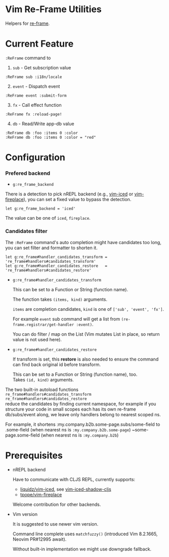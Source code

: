 Vim Re-Frame Utilities
======================

Helpers for [re-frame][].



Current Feature
===============

`:ReFrame` command to

1. `sub` - Get subscription value

  ```vim
  :ReFrame sub :i18n/locale
  ```

2. `event` - Dispatch event

  ```vim
  :ReFrame event :submit-form
  ```

3. `fx` - Call effect function

  ```vim
  :ReFrame fx :reload-page!
  ```

4. `db` - Read/Write app-db value

  ```vim
  :ReFrame db :foo :items 0 :color
  :ReFrame db :foo :items 0 :color = "red"
  ```



Configuration
=============

### Prefered backend

- `g:re_frame_backend`

There is a detection to pick nREPL backend (e.g., [vim-iced][] or [vim-fireplace][]),
you can set a fixed value to bypass the detection.

```vim
let g:re_frame_backend = 'iced'
```

The value can be one of `iced`, `fireplace`.


### Candidates filter

The `:ReFrame` command's auto completion might have candidates too long, you
can set filter and formatter to shorten it.

```vim
let g:re_frame#handler_candidates_transform = 're_frame#handlers#candidates_transform'
let g:re_frame#handler_candidates_restore   = 're_frame#handlers#candidates_restore'
```

- `g:re_frame#handler_candidates_transform`

  This can be set to a Function or String (function name).

  The function takes `(items, kind)` arguments.

  `items` are completion candidates, `kind` is one of `['sub', 'event', 'fx']`.

  For example `event` sub command will get a list from
  `(re-frame.registrar/get-handler :event)`.

  You can do filter / map on the List (Vim mutates List in place, so return
  value is not used here).

- `g:re_frame#handler_candidates_restore`

  If transform is set, this **restore** is also needed to ensure the command
  can find back original id before transform.

  This can be set to a Function or String (function name), too.  
  Takes `(id, kind)` arguments.

The two built-in autoload functions
`re_frame#handlers#candidates_transform`  
`re_frame#handlers#candidates_restore`  
reduce the candidates by finding current namespace, for example if you
structure your code in small scopes each has its own re-frame db/subs/event
along, we leave only handlers belong to nearest scoped ns.

For example, it shortens
    :my.company.b2b.some-page.subs/some-field
to
    .some-field             (when nearest ns is `:my.company.b2b.some-page`)
    ~some-page.some-field   (when nearest ns is `:my.company.b2b`)


Prerequisites
=============

- nREPL backend

  Have to communicate with CLJS REPL, currently supports:

  - [liquidz/vim-iced][vim-iced], see [vim-iced-shadow-cljs][]
  - [tpope/vim-fireplace][vim-fireplace]

  Welcome contribution for other backends.
    

- Vim version

  It is suggested to use newer vim version.

  Command line complete uses `matchfuzzy()` (introduced Vim 8.2.1665, Neovim PR#12995 await).

  Without built-in implementation we might use downgrade fallback.

  


[re-frame]: https://github.com/day8/re-frame
[vim-iced]: https://github.com/liquidz/vim-iced
[vim-iced-shadow-cljs]: https://liquidz.github.io/vim-iced/#clojurescript_shadow_cljs
[vim-fireplace]: https://github.com/tpope/vim-fireplace
